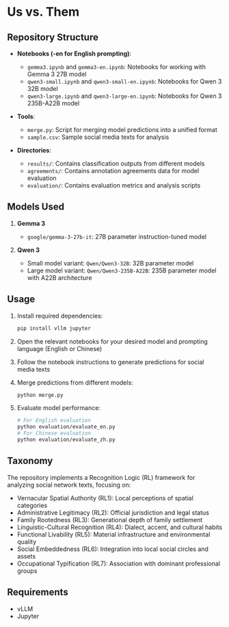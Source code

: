 # Us vs. Them

## Repository Structure

- **Notebooks (-en for English prompting)**:
  - `gemma3.ipynb` and `gemma3-en.ipynb`: Notebooks for working with Gemma 3 27B model
  - `qwen3-small.ipynb` and `qwen3-small-en.ipynb`: Notebooks for Qwen 3 32B model
  - `qwen3-large.ipynb` and `qwen3-large-en.ipynb`: Notebooks for Qwen 3 235B-A22B model

- **Tools**:
  - `merge.py`: Script for merging model predictions into a unified format
  - `sample.csv`: Sample social media texts for analysis

- **Directories**:
  - `results/`: Contains classification outputs from different models
  - `agreements/`: Contains annotation agreements data for model evaluation
  - `evaluation/`: Contains evaluation metrics and analysis scripts

## Models Used

1. **Gemma 3**
   - `google/gemma-3-27b-it`: 27B parameter instruction-tuned model

2. **Qwen 3**
   - Small model variant: `Qwen/Qwen3-32B`: 32B parameter model
   - Large model variant: `Qwen/Qwen3-235B-A22B`: 235B parameter model with A22B architecture

## Usage

1. Install required dependencies:
   ```bash
   pip install vllm jupyter
   ```

2. Open the relevant notebooks for your desired model and prompting language (English or Chinese)

3. Follow the notebook instructions to generate predictions for social media texts

4. Merge predictions from different models:
   ```bash
   python merge.py
   ```

5. Evaluate model performance:
   ```bash
   # For English evaluation
   python evaluation/evaluate_en.py
   # For Chinese evaluation
   python evaluation/evaluate_zh.py
   ```

## Taxonomy

The repository implements a Recognition Logic (RL) framework for analyzing social network texts, focusing on:
- Vernacular Spatial Authority (RL1): Local perceptions of spatial categories
- Administrative Legitimacy (RL2): Official jurisdiction and legal status
- Family Rootedness (RL3): Generational depth of family settlement
- Linguistic-Cultural Recognition (RL4): Dialect, accent, and cultural habits
- Functional Livability (RL5): Material infrastructure and environmental quality
- Social Embeddedness (RL6): Integration into local social circles and assets
- Occupational Typification (RL7): Association with dominant professional groups

## Requirements

- vLLM
- Jupyter